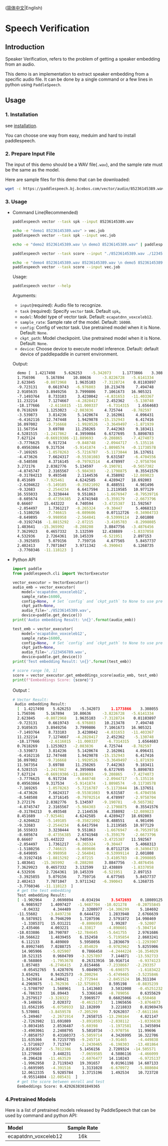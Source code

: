 ([简体中文](./README_cn.md)|English)
# Speech Verification

## Introduction

Speaker Verification, refers to the problem of getting a speaker embedding from an audio. 

This demo is an implementation to extract speaker embedding from a specific audio file. It can be done by a single command or a few lines in python using `PaddleSpeech`. 

## Usage
### 1. Installation
see [installation](https://github.com/PaddlePaddle/PaddleSpeech/blob/develop/docs/source/install.md).

You can choose one way from easy, meduim and hard to install paddlespeech.

### 2. Prepare Input File
The input of this demo should be a WAV file(`.wav`), and the sample rate must be the same as the model.

Here are sample files for this demo that can be downloaded:
```bash
wget -c https://paddlespeech.bj.bcebos.com/vector/audio/85236145389.wav
```

### 3. Usage
- Command Line(Recommended)
  ```bash
  paddlespeech vector --task spk --input 85236145389.wav

  echo -e "demo1 85236145389.wav" > vec.job
  paddlespeech vector --task spk --input vec.job

  echo -e "demo2 85236145389.wav \n demo3 85236145389.wav" | paddlespeech vector --task spk

  paddlespeech vector --task score --input "./85236145389.wav ./123456789.wav"
  
  echo -e "demo4 85236145389.wav 85236145389.wav \n demo5 85236145389.wav 123456789.wav" > vec.job
  paddlespeech vector --task score --input vec.job
  ```
  
  Usage:
  ```bash
  paddlespeech vector --help
  ```
  Arguments:
  - `input`(required): Audio file to recognize.
  - `task` (required): Specify `vector` task. Default `spk`。
  - `model`: Model type of vector task. Default: `ecapatdnn_voxceleb12`.
  - `sample_rate`: Sample rate of the model. Default: `16000`.
  - `config`: Config of vector task. Use pretrained model when it is None. Default: `None`.
  - `ckpt_path`: Model checkpoint. Use pretrained model when it is None. Default: `None`.
  - `device`: Choose device to execute model inference. Default: default device of paddlepaddle in current environment.

  Output:

  ```bash
    demo [  1.4217498    5.626253    -5.342073     1.1773866    3.308055
    1.756596     5.167894    10.80636     -3.8226728   -5.6141334
    2.623845    -0.8072968    1.9635103   -7.3128724    0.01103897
    -9.723131     0.6619743   -6.976803    10.213478     7.494748
    2.9105635    3.8949256    3.7999806    7.1061673   16.905321
    -7.1493764    8.733103     3.4230042   -4.831653   -11.403367
    11.232214     7.1274667   -4.2828417    2.452362    -5.130748
    -18.177666    -2.6116815  -11.000337    -6.7314315    1.6564683
    0.7618269    1.1253023   -2.083836     4.725744    -8.782597
    -3.539873     3.814236     5.1420674    2.162061     4.096431
    -6.4162116   12.747448     1.9429878  -15.152943     6.417416
    16.097002    -9.716668    -1.9920526   -3.3649497   -1.871939
    11.567354     3.69788     11.258265     7.442363     9.183411
    4.5281515   -1.2417862    4.3959084    6.6727695    5.8898783
    7.627124    -0.66919386 -11.889693    -9.208865    -7.4274073
    -3.7776625    6.917234    -9.848748    -2.0944717   -5.135116
    0.49563864   9.317534    -5.9141874   -1.8098574   -0.11738578
    -7.169265    -1.0578263   -5.7216787   -5.1173844   16.137651
    -4.473626     7.6624317   -0.55381083   9.631587    -6.4704556
    -8.548508     4.3716145   -0.79702514   4.478997    -2.9758704
    3.272176     2.8382776    5.134597    -9.190781    -0.5657382
    -4.8745747    2.3165567   -5.984303    -2.1798875    0.35541576
    -0.31784213   9.493548     2.1144536    4.358092   -12.089823
    8.451689    -7.925461     4.6242585    4.4289427   18.692003
    -2.6204622   -5.149185    -0.35821092   8.488551     4.981496
    -9.32683     -2.2544234    6.6417594    1.2119585   10.977129
    16.555033     3.3238444    9.551863    -1.6676947   -0.79539716
    -8.605674    -0.47356385   2.6741948   -5.359179    -2.6673796
    0.66607     15.443222     4.740594    -3.4725387   11.592567
    -2.054497     1.7361217   -8.265324    -9.30447      5.4068313
    -1.5180256   -7.746615    -6.089606     0.07112726  -0.34904733
    -8.649895    -9.998958    -2.564841    -0.53999114   2.601808
    -0.31927416  -1.8815292   -2.07215     -3.4105783   -8.2998085
    1.483641   -15.365992    -8.288208     3.8847756   -3.4876456
    7.3629923    0.4657332    3.132599    12.438889    -1.8337058
    4.532936     2.7264361   10.145339    -6.521951     2.897153
    -3.3925855    5.079156     7.759716     4.677565     5.8457737
    2.402413     7.7071047    3.9711342   -6.390043     6.1268735
    -3.7760346  -11.118123  ]
  ```

- Python API
  ```python
  import paddle
  from paddlespeech.cli import VectorExecutor

  vector_executor = VectorExecutor()
  audio_emb = vector_executor(
      model='ecapatdnn_voxceleb12',
      sample_rate=16000,
      config=None,  # Set `config` and `ckpt_path` to None to use pretrained model.
      ckpt_path=None,
      audio_file='./85236145389.wav',
      device=paddle.get_device())
  print('Audio embedding Result: \n{}'.format(audio_emb))

  test_emb = vector_executor(
      model='ecapatdnn_voxceleb12',
      sample_rate=16000,
      config=None,  # Set `config` and `ckpt_path` to None to use pretrained model.
      ckpt_path=None,
      audio_file='./123456789.wav',
      device=paddle.get_device())
  print('Test embedding Result: \n{}'.format(test_emb))

  # score range [0, 1]
  score = vector_executor.get_embeddings_score(audio_emb, test_emb)
  print(f"Eembeddings Score: {score}")
  ```

  Output：

  ```bash
  # Vector Result:
   Audio embedding Result:
    [  1.4217498    5.626253    -5.342073     1.1773866    3.308055
    1.756596     5.167894    10.80636     -3.8226728   -5.6141334
    2.623845    -0.8072968    1.9635103   -7.3128724    0.01103897
    -9.723131     0.6619743   -6.976803    10.213478     7.494748
    2.9105635    3.8949256    3.7999806    7.1061673   16.905321
    -7.1493764    8.733103     3.4230042   -4.831653   -11.403367
    11.232214     7.1274667   -4.2828417    2.452362    -5.130748
    -18.177666    -2.6116815  -11.000337    -6.7314315    1.6564683
    0.7618269    1.1253023   -2.083836     4.725744    -8.782597
    -3.539873     3.814236     5.1420674    2.162061     4.096431
    -6.4162116   12.747448     1.9429878  -15.152943     6.417416
    16.097002    -9.716668    -1.9920526   -3.3649497   -1.871939
    11.567354     3.69788     11.258265     7.442363     9.183411
    4.5281515   -1.2417862    4.3959084    6.6727695    5.8898783
    7.627124    -0.66919386 -11.889693    -9.208865    -7.4274073
    -3.7776625    6.917234    -9.848748    -2.0944717   -5.135116
    0.49563864   9.317534    -5.9141874   -1.8098574   -0.11738578
    -7.169265    -1.0578263   -5.7216787   -5.1173844   16.137651
    -4.473626     7.6624317   -0.55381083   9.631587    -6.4704556
    -8.548508     4.3716145   -0.79702514   4.478997    -2.9758704
    3.272176     2.8382776    5.134597    -9.190781    -0.5657382
    -4.8745747    2.3165567   -5.984303    -2.1798875    0.35541576
    -0.31784213   9.493548     2.1144536    4.358092   -12.089823
    8.451689    -7.925461     4.6242585    4.4289427   18.692003
    -2.6204622   -5.149185    -0.35821092   8.488551     4.981496
    -9.32683     -2.2544234    6.6417594    1.2119585   10.977129
    16.555033     3.3238444    9.551863    -1.6676947   -0.79539716
    -8.605674    -0.47356385   2.6741948   -5.359179    -2.6673796
    0.66607     15.443222     4.740594    -3.4725387   11.592567
    -2.054497     1.7361217   -8.265324    -9.30447      5.4068313
    -1.5180256   -7.746615    -6.089606     0.07112726  -0.34904733
    -8.649895    -9.998958    -2.564841    -0.53999114   2.601808
    -0.31927416  -1.8815292   -2.07215     -3.4105783   -8.2998085
    1.483641   -15.365992    -8.288208     3.8847756   -3.4876456
    7.3629923    0.4657332    3.132599    12.438889    -1.8337058
    4.532936     2.7264361   10.145339    -6.521951     2.897153
    -3.3925855    5.079156     7.759716     4.677565     5.8457737
    2.402413     7.7071047    3.9711342   -6.390043     6.1268735
    -3.7760346  -11.118123  ]
    # get the test embedding
    Test embedding Result:
    [ -1.902964     2.0690894   -8.034194     3.5472693    0.18089125
      6.9085927    1.4097427   -1.9487704  -10.021278    -0.20755845
      -8.04332      4.344489     2.3200977  -14.306299     5.184692
    -11.55602     -3.8497238    0.6444722    1.2833948    2.6766639
      0.5878921    0.7946299    1.7207596    2.5791872   14.998469
      -1.3385371   15.031221    -0.8006958    1.99287     -9.52007
      2.435466     4.003221    -4.33817     -4.898601    -5.304714
    -18.033886    10.790787   -12.784645    -5.641755     2.9761686
    -10.566622     1.4839455    6.152458    -5.7195854    2.8603241
      6.112133     8.489869     5.5958056    1.2836679   -1.2293907
      0.89927405   7.0288725   -2.854029    -0.9782962    5.8255906
      14.905906    -5.025907     0.7866458   -4.2444224  -16.354029
      10.521315     0.9604709   -3.3257897    7.144871   -13.592733
      -8.568869    -1.7953678    0.26313916  10.916714    -6.9374123
      1.857403    -6.2746415    2.8154466   -7.2338667   -2.293357
      -0.05452765   5.4287076    5.0849075   -6.690375    -1.6183422
      3.654291     0.94352573  -9.200294    -5.4749465   -3.5235846
      1.3420814    4.240421    -2.772944    -2.8451524   16.311104
      4.2969875   -1.762936   -12.5758915    8.595198    -0.8835239
      -1.5708797    1.568961     1.1413603    3.5032008   -0.45251232
      -6.786333    16.89443      5.3366146   -8.789056     0.6355629
      3.2579517   -3.328322     7.5969577    0.66025066  -6.550468
      -9.148656     2.020372    -0.4615173    1.1965656   -3.8764873
      11.6562195   -6.0750933   12.182899     3.2218833    0.81969476
      5.570001    -3.8459578   -7.205299     7.9262037   -7.6611166
      -5.249467    -2.2671914    7.2658715  -13.298164     4.821147
      -2.7263982   11.691089    -3.8918593   -2.838112    -1.0336838
      -3.8034165    2.8536487   -5.60398     -1.1972581    1.3455094
      -3.4903061    2.2408795    5.5010734   -3.970756    11.99696
      -7.8858757    0.43160373  -5.5059714    4.3426995   16.322706
      11.635366     0.72157705  -9.245714    -3.91465     -4.449838
      -1.5716927    7.713747    -2.2430465   -6.198303   -13.481864
      2.8156567   -5.7812386    5.1456156    2.7289324  -14.505571
      13.270688     3.448231    -7.0659585    4.5886116   -4.466099
      -0.296428   -11.463529    -2.6076477   14.110243    -6.9725137
      -1.9962958    2.7119343   19.391657     0.01961198  14.607133
      -1.6695905   -4.391516     1.3131028   -6.670972    -5.888604
      12.0612335    5.9285784    3.3715196    1.492534    10.723728
      -0.95514804 -12.085431  ]
    # get the score between enroll and test
    Eembeddings Score: 0.4292638301849365
  ```

### 4.Pretrained Models

Here is a list of pretrained models released by PaddleSpeech that can be used by command and python API:

| Model | Sample Rate
| :--- | :---: |
| ecapatdnn_voxceleb12 | 16k
